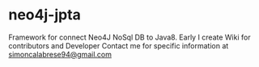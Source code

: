 # neo4j-jpta
Framework for connect Neo4J NoSql DB to Java8. Early I create Wiki for contributors and Developer
Contact me for specific information at simoncalabrese94@gmail.com
